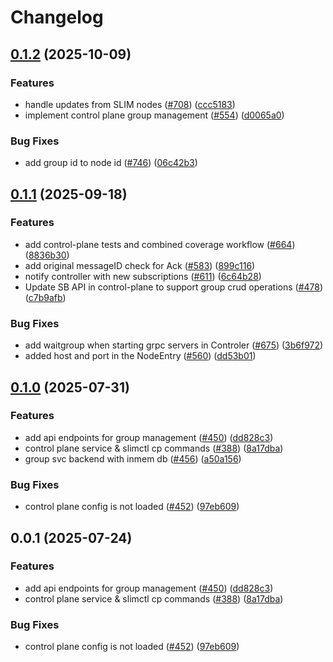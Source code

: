# Changelog

## [0.1.2](https://github.com/agntcy/slim/compare/control-plane-v0.1.1...control-plane-v0.1.2) (2025-10-09)


### Features

* handle updates from SLIM nodes ([#708](https://github.com/agntcy/slim/issues/708)) ([ccc5183](https://github.com/agntcy/slim/commit/ccc518386d0ece16237647511118e7d032e033c6))
* implement control plane group management ([#554](https://github.com/agntcy/slim/issues/554)) ([d0065a0](https://github.com/agntcy/slim/commit/d0065a0e1955dbc7e7fd2bfabd5fdca210459a0b))


### Bug Fixes

* add group id to node id ([#746](https://github.com/agntcy/slim/issues/746)) ([06c42b3](https://github.com/agntcy/slim/commit/06c42b3f3846da331554ac72ec6d77e61876d78d))

## [0.1.1](https://github.com/agntcy/slim/compare/control-plane-v0.1.0...control-plane-v0.1.1) (2025-09-18)


### Features

* add control-plane tests and combined coverage workflow ([#664](https://github.com/agntcy/slim/issues/664)) ([8836b30](https://github.com/agntcy/slim/commit/8836b30fc52e6050291e453df1927531a859e27f))
* add original messageID check for Ack ([#583](https://github.com/agntcy/slim/issues/583)) ([899c116](https://github.com/agntcy/slim/commit/899c11652c82c8a9512ca5928b12f8f45d2dcac3))
* notify controller with new subscriptions ([#611](https://github.com/agntcy/slim/issues/611)) ([6c64b28](https://github.com/agntcy/slim/commit/6c64b28ddbe6c64dbdbd202ac70a32fd9c8e9556))
* Update SB API in control-plane to support group crud operations ([#478](https://github.com/agntcy/slim/issues/478)) ([c7b9afb](https://github.com/agntcy/slim/commit/c7b9afb139bac536f22a99f2a4e8185ad95af788))


### Bug Fixes

* add waitgroup when starting grpc servers in Controler ([#675](https://github.com/agntcy/slim/issues/675)) ([3b6f972](https://github.com/agntcy/slim/commit/3b6f97297702678805515b0ce34eecaa1ec4e2c9))
* added host and port in the NodeEntry ([#560](https://github.com/agntcy/slim/issues/560)) ([dd53b01](https://github.com/agntcy/slim/commit/dd53b016891cb7e9d1cc066f000ef21b4ae14dfd))

## [0.1.0](https://github.com/agntcy/slim/compare/control-plane-v0.0.1...control-plane-v0.1.0) (2025-07-31)


### Features

* add api endpoints for group management ([#450](https://github.com/agntcy/slim/issues/450)) ([dd828c3](https://github.com/agntcy/slim/commit/dd828c3bef6004ae3455987a13dbf8ebefd05695))
* control plane service & slimctl cp commands ([#388](https://github.com/agntcy/slim/issues/388)) ([8a17dba](https://github.com/agntcy/slim/commit/8a17dbad99fa679e07585ca4fbcefe9cb3fa8a29))
* group svc backend with inmem db ([#456](https://github.com/agntcy/slim/issues/456)) ([a50a156](https://github.com/agntcy/slim/commit/a50a15610508774ff811edf88d1c2b251f622410))


### Bug Fixes

* control plane config is not loaded ([#452](https://github.com/agntcy/slim/issues/452)) ([97eb609](https://github.com/agntcy/slim/commit/97eb609ad176342769214837e57af989d4075a50))

## 0.0.1 (2025-07-24)


### Features

* add api endpoints for group management ([#450](https://github.com/agntcy/slim/issues/450)) ([dd828c3](https://github.com/agntcy/slim/commit/dd828c3bef6004ae3455987a13dbf8ebefd05695))
* control plane service & slimctl cp commands ([#388](https://github.com/agntcy/slim/issues/388)) ([8a17dba](https://github.com/agntcy/slim/commit/8a17dbad99fa679e07585ca4fbcefe9cb3fa8a29))


### Bug Fixes

* control plane config is not loaded ([#452](https://github.com/agntcy/slim/issues/452)) ([97eb609](https://github.com/agntcy/slim/commit/97eb609ad176342769214837e57af989d4075a50))
